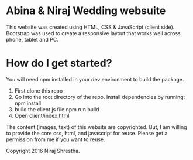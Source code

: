 # Abina & Niraj Wedding websuite
This website was created using HTML, CSS & JavaScript (client side).
Bootstrap was used to create a responsive layout that works well across phone, tablet and PC.


# How do I get started?
You will need npm installed in your dev environment to build the package.

1. First clone this repo
2. Go into the root directory of the repo. Install dependencies by running:
   npm install
3. build the client js file
   npm run build
4. Open client/index.html

The content (images, text) of this website are copyrighted. But, I am willing to provide the core css, html, and javascript for reuse. Please get a permission from me if you want to reuse.

Copyright 2016 Niraj Shrestha.